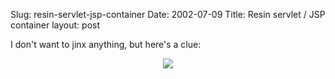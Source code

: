 Slug: resin-servlet-jsp-container
Date: 2002-07-09
Title: Resin servlet / JSP container
layout: post

I don&#39;t want to jinx anything, but here&#39;s a clue:

<div align="center"><img border="0" src="http://media.redmonk.net/images/resin.jpg" /></div>
